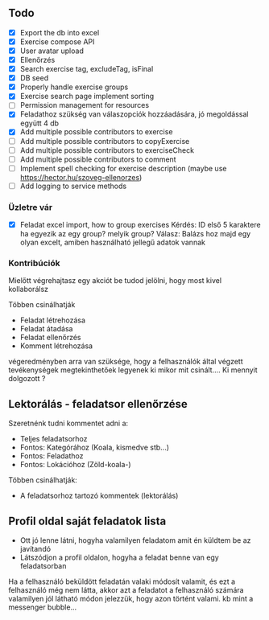 ## Todo

- [X] Export the db into excel
- [X] Exercise compose API
- [X] User avatar upload
- [X] Ellenőrzés
- [X] Search exercise tag, excludeTag, isFinal
- [X] DB seed
- [X] Properly handle exercise groups
- [X] Exercise search page implement sorting
- [ ] Permission management for resources
- [X] Feladathoz szükség van válaszopciók hozzáadására, jó megoldással együtt 4 db
- [X] Add multiple possible contributors to exercise 
- [ ] Add multiple possible contributors to copyExercise 
- [ ] Add multiple possible contributors to exerciseCheck 
- [ ] Add multiple possible contributors to comment
- [ ] Implement spell checking for exercise description (maybe use https://hector.hu/szoveg-ellenorzes)
- [ ] Add logging to service methods

### Üzletre vár

- [X] Feladat excel import, how to group exercises
   Kérdés: ID első 5 karaktere ha egyezik az egy group? melyik group?
   Válasz: Balázs hoz majd egy olyan excelt, amiben használható jellegű adatok vannak


### Kontribúciók

Mielőtt végrehajtasz egy akciót be tudod jelölni, hogy most kivel kollaborálsz

Többen csinálhatják
- Feladat létrehozása
- Feladat átadása
- Feladat ellenőrzés
- Komment létrehozása

végeredményben arra van szüksége, hogy a felhasználók által végzett tevékenységek megtekinthetőek legyenek
ki mikor mit csinált....
Ki mennyit dolgozott ? 

## Lektorálás - feladatsor ellenőrzése

Szeretnénk tudni kommentet adni a: 
- Teljes feladatsorhoz
- Fontos: Kategórához (Koala, kismedve stb...)
- Fontos: Feladathoz
- Fontos: Lokációhoz (Zöld-koala-)

Többen csinálhatják:
- A feladatsorhoz tartozó kommentek (lektorálás)


## Profil oldal saját feladatok lista

- Ott jó lenne látni, hogyha valamilyen feladatom amit én küldtem be az javítandó
- Látszódjon a profil oldalon, hogyha a feladat benne van egy feladatsorban


Ha a felhasználó beküldött feladatán valaki módosít valamit, és ezt a felhasználó még nem látta, akkor
azt a feladatot a felhasználó számára valamilyen jól látható módon jelezzük, hogy azon történt valami.
kb mint a messenger bubble...